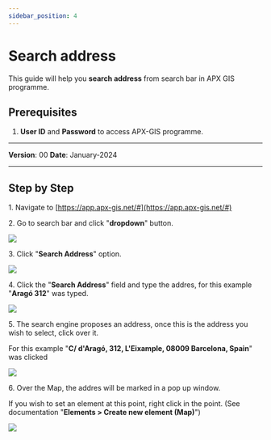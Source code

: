 ```yaml
---
sidebar_position: 4
---
```

# Search address

This guide will help you **search address** from search bar in APX GIS programme.

## **Prerequisites**
1.	**User ID** and **Password** to access APX-GIS programme.

------------

**Version**: 00
**Date**: January-2024

------------
## **Step by Step**


1\. Navigate to [https://app.apx-gis.net/#](https://app.apx-gis.net/#)


2\. Go to search bar  and click "**dropdown**" button.

![](https://ajeuwbhvhr.cloudimg.io/colony-recorder.s3.amazonaws.com/files/2024-01-10/350761f4-1078-4b54-b931-bdbe2c02ff33/ascreenshot.jpeg?tl_px=372,0&br_px=1921,791&force_format=png&width=1120.0&wat=1&wat_opacity=1&wat_gravity=northwest&wat_url=https://colony-recorder.s3.amazonaws.com/images/watermarks/14B8A6_standard.png&wat_pad=681,0)


3\. Click "**Search Address**" option.

![](https://ajeuwbhvhr.cloudimg.io/colony-recorder.s3.amazonaws.com/files/2024-01-10/6fc70a35-0b3b-4ae4-a5e1-6ee2c7de6bbd/ascreenshot.jpeg?tl_px=372,0&br_px=1921,791&force_format=png&width=1120.0&wat=1&wat_opacity=1&wat_gravity=northwest&wat_url=https://colony-recorder.s3.amazonaws.com/images/watermarks/14B8A6_standard.png&wat_pad=565,152)


4\. Click the "**Search Address**" field and type the addres, for this example "**Aragó 312**" was typed.

![](https://ajeuwbhvhr.cloudimg.io/colony-recorder.s3.amazonaws.com/files/2024-01-10/fa568c24-cdcf-4f13-8f9e-41c457dcd938/user_cropped_screenshot.jpeg?tl_px=118,0&br_px=1837,791&force_format=png&width=1120.0&wat=1&wat_opacity=1&wat_gravity=northwest&wat_url=https://colony-recorder.s3.amazonaws.com/images/watermarks/14B8A6_standard.png&wat_pad=524,-10)


5\. The search engine proposes an address, once this is the address you wish to select, click over it.

For this example "**C/ d'Aragó, 312, L'Eixample, 08009 Barcelona, Spain**" was clicked

![](https://ajeuwbhvhr.cloudimg.io/colony-recorder.s3.amazonaws.com/files/2024-01-10/a622efca-4d6b-4960-a0da-0fc35607327c/ascreenshot.jpeg?tl_px=372,0&br_px=1921,791&force_format=png&width=1120.0&wat=1&wat_opacity=1&wat_gravity=northwest&wat_url=https://colony-recorder.s3.amazonaws.com/images/watermarks/14B8A6_standard.png&wat_pad=573,87)


6\. Over the Map, the addres will be marked in a pop up window.

If you wish to set an element at this point, right click in the point. (See documentation "**Elements &gt; Create new element (Map)**")

![](https://ajeuwbhvhr.cloudimg.io/colony-recorder.s3.amazonaws.com/files/2024-01-10/46f8ec58-be2f-47ff-b4a6-35ac47d1b38b/ascreenshot.jpeg?tl_px=186,0&br_px=1735,791&force_format=png&width=1120.0&wat=1&wat_opacity=1&wat_gravity=northwest&wat_url=https://colony-recorder.s3.amazonaws.com/images/watermarks/14B8A6_standard.png&wat_pad=523,257)
